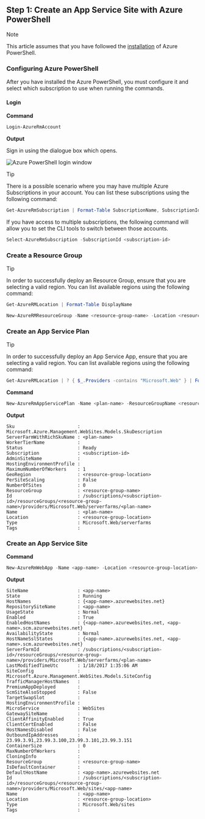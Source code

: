 ## Step 1: Create an App Service Site with Azure PowerShell

> [!NOTE]
> This article assumes that you have followed the [installation](https://www.microsoft.com/web/handlers/webpi.ashx/getinstaller/WindowsAzurePowershellGet.3f.3f.3fnew.appids) of Azure PowerShell.

### Configuring Azure PowerShell

After you have installed the Azure PowerShell, you must configure it and select which subscription to use when running the commands.

#### Login

**Command**

```powershell
Login-AzureRmAccount
```

**Output**

Sign in using the dialogue box which opens.

![Azure PowerShell login window](media/app-service-powershell-create-site/app-service-powershell-login-screen.png)

> [!TIP]
> There is a possible scenario where you may have multiple Azure Subscriptions in your account. You can list these subscriptions using the following command:
> ```powershell
> Get-AzureRmSubscription | Format-Table SubscriptionName, SubscriptionId
> ```
>
> If you have access to multiple subscriptions, the following command will allow you to set the CLI tools to switch between those accounts.
> ```powershell
> Select-AzureRmSubscription -SubscriptionId <subscription-id>
> ```
> <p></p>

### Create a Resource Group

> [!TIP]
> In order to successfully deploy an Resource Group, ensure that you are selecting a valid region. You can list available regions using the following command:
>
> ```powershell
> Get-AzureRMLocation | Format-Table DisplayName
> ```
> <p></p>

```powershell
New-AzureRMResourceGroup -Name <resource-group-name> -Location <resource-group-location>
```

### Create an App Service Plan

> [!TIP]
> In order to successfully deploy an App Service App, ensure that you are selecting a valid region. You can list available regions using the following command:
>
> ```powershell
> Get-AzureRMLocation | ? { $_.Providers -contains "Microsoft.Web" } | Format-Table DisplayName
> ```
> <p></p>

**Command**

```powershell
New-AzureRmAppServicePlan -Name <plan-name> -ResourceGroupName <resource-group-name> -Location <resource-group-location>
```

**Output**

```text
Sku                       : Microsoft.Azure.Management.WebSites.Models.SkuDescription
ServerFarmWithRichSkuName : <plan-name>
WorkerTierName            :
Status                    : Ready
Subscription              : <subscription-id>
AdminSiteName             :
HostingEnvironmentProfile :
MaximumNumberOfWorkers    : 1
GeoRegion                 : <resource-group-location>
PerSiteScaling            : False
NumberOfSites             : 0
ResourceGroup             : <resource-group-name>
Id                        : /subscriptions/<subscription-id>/resourceGroups/<resource-group-name>/providers/Microsoft.Web/serverfarms/<plan-name>
Name                      : <plan-name>
Location                  : <resource-group-location>
Type                      : Microsoft.Web/serverfarms
Tags                      :

```

### Create an App Service Site

**Command**

```powershell
New-AzureRmWebApp -Name <app-name> -Location <resource-group-location> -AppServicePlan <plan-name> -ResourceGroupName <resource-group-name>
```

**Output**

```text
SiteName                  : <app-name>
State                     : Running
HostNames                 : {<app-name>.azurewebsites.net}
RepositorySiteName        : <app-name>
UsageState                : Normal
Enabled                   : True
EnabledHostNames          : {<app-name>.azurewebsites.net, <app-name>.scm.azurewebsites.net}
AvailabilityState         : Normal
HostNameSslStates         : {<app-name>.azurewebsites.net, <app-name>.scm.azurewebsites.net}
ServerFarmId              : /subscriptions/<subscription-id>/resourceGroups/<resource-group-name>/providers/Microsoft.Web/serverfarms/<plan-name>
LastModifiedTimeUtc       : 1/18/2017 1:35:06 AM
SiteConfig                : Microsoft.Azure.Management.WebSites.Models.SiteConfig
TrafficManagerHostNames   :
PremiumAppDeployed        :
ScmSiteAlsoStopped        : False
TargetSwapSlot            :
HostingEnvironmentProfile :
MicroService              : WebSites
GatewaySiteName           :
ClientAffinityEnabled     : True
ClientCertEnabled         : False
HostNamesDisabled         : False
OutboundIpAddresses       : 23.99.3.91,23.99.3.100,23.99.3.101,23.99.3.151
ContainerSize             : 0
MaxNumberOfWorkers        :
CloningInfo               :
ResourceGroup             : <resource-group-name>
IsDefaultContainer        :
DefaultHostName           : <app-name>.azurewebsites.net
Id                        : /subscriptions/<subscription-id>/resourceGroups/<resource-group-name>/providers/Microsoft.Web/sites/<app-name>
Name                      : <app-name>
Location                  : <resource-group-location>
Type                      : Microsoft.Web/sites
Tags                      :
```